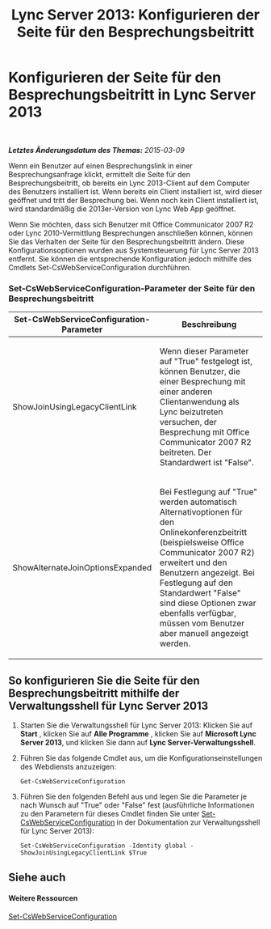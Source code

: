 ﻿---
title: 'Lync Server 2013: Konfigurieren der Seite für den Besprechungsbeitritt'
TOCTitle: Konfigurieren der Seite für den Besprechungsbeitritt
ms:assetid: 45880423-47f4-49af-b825-cbd8e3fc1046
ms:mtpsurl: https://technet.microsoft.com/de-de/library/JJ204861(v=OCS.15)
ms:contentKeyID: 49293861
ms.date: 05/19/2016
mtps_version: v=OCS.15
ms.translationtype: HT
---

# Konfigurieren der Seite für den Besprechungsbeitritt in Lync Server 2013

 

_**Letztes Änderungsdatum des Themas:** 2015-03-09_

Wenn ein Benutzer auf einen Besprechungslink in einer Besprechungsanfrage klickt, ermittelt die Seite für den Besprechungsbeitritt, ob bereits ein Lync 2013-Client auf dem Computer des Benutzers installiert ist. Wenn bereits ein Client installiert ist, wird dieser geöffnet und tritt der Besprechung bei. Wenn noch kein Client installiert ist, wird standardmäßig die 2013er-Version von Lync Web App geöffnet.

Wenn Sie möchten, dass sich Benutzer mit Office Communicator 2007 R2 oder Lync 2010-Vermittlung Besprechungen anschließen können, können Sie das Verhalten der Seite für den Besprechungsbeitritt ändern. Diese Konfigurationsoptionen wurden aus Systemsteuerung für Lync Server 2013 entfernt. Sie können die entsprechende Konfiguration jedoch mithilfe des Cmdlets Set-CsWebServiceConfiguration durchführen.

### Set-CsWebServiceConfiguration-Parameter der Seite für den Besprechungsbeitritt

<table>
<colgroup>
<col style="width: 50%" />
<col style="width: 50%" />
</colgroup>
<thead>
<tr class="header">
<th>Set-CsWebServiceConfiguration-Parameter</th>
<th>Beschreibung</th>
</tr>
</thead>
<tbody>
<tr class="odd">
<td><p>ShowJoinUsingLegacyClientLink</p></td>
<td><p>Wenn dieser Parameter auf &quot;True&quot; festgelegt ist, können Benutzer, die einer Besprechung mit einer anderen Clientanwendung als Lync beizutreten versuchen, der Besprechung mit Office Communicator 2007 R2 beitreten. Der Standardwert ist &quot;False&quot;.</p></td>
</tr>
<tr class="even">
<td><p>ShowAlternateJoinOptionsExpanded</p></td>
<td><p>Bei Festlegung auf &quot;True&quot; werden automatisch Alternativoptionen für den Onlinekonferenzbeitritt (beispielsweise Office Communicator 2007 R2) erweitert und den Benutzern angezeigt. Bei Festlegung auf den Standardwert &quot;False&quot; sind diese Optionen zwar ebenfalls verfügbar, müssen vom Benutzer aber manuell angezeigt werden.</p></td>
</tr>
</tbody>
</table>


## So konfigurieren Sie die Seite für den Besprechungsbeitritt mithilfe der Verwaltungsshell für Lync Server 2013

1.  Starten Sie die Verwaltungsshell für Lync Server 2013: Klicken Sie auf **Start** , klicken Sie auf **Alle Programme** , klicken Sie auf **Microsoft Lync Server 2013**, und klicken Sie dann auf **Lync Server-Verwaltungsshell**.

2.  Führen Sie das folgende Cmdlet aus, um die Konfigurationseinstellungen des Webdiensts anzuzeigen:
    
        Get-CsWebServiceConfiguration

3.  Führen Sie den folgenden Befehl aus und legen Sie die Parameter je nach Wunsch auf "True" oder "False" fest (ausführliche Informationen zu den Parametern für dieses Cmdlet finden Sie unter [Set-CsWebServiceConfiguration](https://docs.microsoft.com/en-us/powershell/module/skype/Set-CsWebServiceConfiguration) in der Dokumentation zur Verwaltungsshell für Lync Server 2013):
    
        Set-CsWebServiceConfiguration -Identity global -ShowJoinUsingLegacyClientLink $True

## Siehe auch

#### Weitere Ressourcen

[Set-CsWebServiceConfiguration](https://docs.microsoft.com/en-us/powershell/module/skype/Set-CsWebServiceConfiguration)

